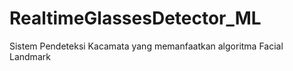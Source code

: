 # RealtimeGlassesDetector_ML
Sistem Pendeteksi Kacamata yang memanfaatkan algoritma Facial Landmark
